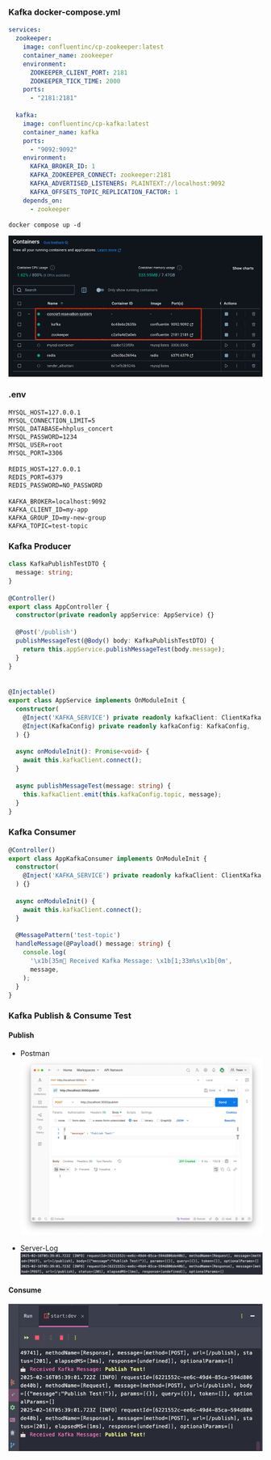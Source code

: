 ### Kafka docker-compose.yml
```yaml
services:
  zookeeper:
    image: confluentinc/cp-zookeeper:latest
    container_name: zookeeper
    environment:
      ZOOKEEPER_CLIENT_PORT: 2181
      ZOOKEEPER_TICK_TIME: 2000
    ports:
      - "2181:2181"

  kafka:
    image: confluentinc/cp-kafka:latest
    container_name: kafka
    ports:
      - "9092:9092"
    environment:
      KAFKA_BROKER_ID: 1
      KAFKA_ZOOKEEPER_CONNECT: zookeeper:2181
      KAFKA_ADVERTISED_LISTENERS: PLAINTEXT://localhost:9092
      KAFKA_OFFSETS_TOPIC_REPLICATION_FACTOR: 1
    depends_on:
      - zookeeper

```

```shell
docker compose up -d
```
![04.png](../img/step-17/04.png)

### .env
```dotenv
MYSQL_HOST=127.0.0.1
MYSQL_CONNECTION_LIMIT=5
MYSQL_DATABASE=hhplus_concert
MYSQL_PASSWORD=1234
MYSQL_USER=root
MYSQL_PORT=3306

REDIS_HOST=127.0.0.1
REDIS_PORT=6379
REDIS_PASSWORD=NO_PASSWORD

KAFKA_BROKER=localhost:9092
KAFKA_CLIENT_ID=my-app
KAFKA_GROUP_ID=my-new-group
KAFKA_TOPIC=test-topic
```

### Kafka Producer
```typescript
class KafkaPublishTestDTO {
  message: string;
}

@Controller()
export class AppController {
  constructor(private readonly appService: AppService) {}

  @Post('/publish')
  publishMessageTest(@Body() body: KafkaPublishTestDTO) {
    return this.appService.publishMessageTest(body.message);
  }
}


@Injectable()
export class AppService implements OnModuleInit {
  constructor(
    @Inject('KAFKA_SERVICE') private readonly kafkaClient: ClientKafka,
    @Inject(KafkaConfig) private readonly kafkaConfig: KafkaConfig,
  ) {}

  async onModuleInit(): Promise<void> {
    await this.kafkaClient.connect();
  }

  async publishMessageTest(message: string) {
    this.kafkaClient.emit(this.kafkaConfig.topic, message);
  }
}
```

### Kafka Consumer
```typescript
@Controller()
export class AppKafkaConsumer implements OnModuleInit {
  constructor(
    @Inject('KAFKA_SERVICE') private readonly kafkaClient: ClientKafka,
  ) {}

  async onModuleInit() {
    await this.kafkaClient.connect();
  }

  @MessagePattern('test-topic')
  handleMessage(@Payload() message: string) {
    console.log(
      '\x1b[35m📩 Received Kafka Message: \x1b[1;33m%s\x1b[0m',
      message,
    );
  }
}
```

### Kafka Publish & Consume Test

#### Publish
- Postman
![01.png](../img/step-17/01.png)

- Server-Log
![02.png](../img/step-17/02.png)

#### Consume
![03.png](../img/step-17/03.png)
